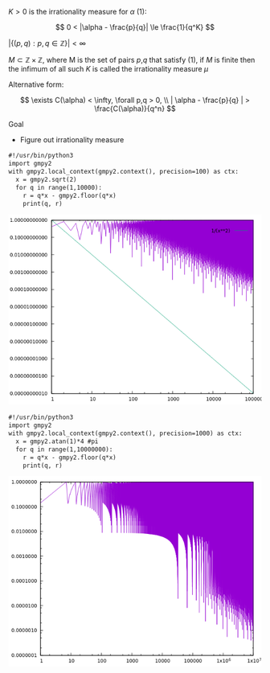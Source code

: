 $K>0$ is the irrationality measure for $\alpha$ (1):

$$
0 < |\alpha - \frac{p}{q}| \le \frac{1}{q^K}
$$

$|\{ (p,q) : p,q \in \mathbb{Z}\}|<\infty$ 

$M\subset\mathbb{Z}\times\mathbb{Z}$, where M is the set of pairs $p$,$q$ that satisfy (1), if $M$ is finite then the infimum of all such $K$ is called the irrationality measure $\mu$

Alternative form:

$$
\exists C(\alpha) < \infty, \forall p,q > 0, \\
| \alpha - \frac{p}{q} | > \frac{C(\alpha)}{q^n}
$$

Goal

- Figure out irrationality measure

```python=
#!/usr/bin/python3
import gmpy2
with gmpy2.local_context(gmpy2.context(), precision=100) as ctx:
  x = gmpy2.sqrt(2)
  for q in range(1,10000):
    r = q*x - gmpy2.floor(q*x)
    print(q, r)
```

![](img/upload_7784f257744114cc320ca17389b4899f.png)


```python=
#!/usr/bin/python3
import gmpy2
with gmpy2.local_context(gmpy2.context(), precision=1000) as ctx:
  x = gmpy2.atan(1)*4 #pi
  for q in range(1,10000000):
    r = q*x - gmpy2.floor(q*x)
    print(q, r)
```

![](img/upload_7000b3dc5fa7cb1e915e804e010ea4ff.png)
